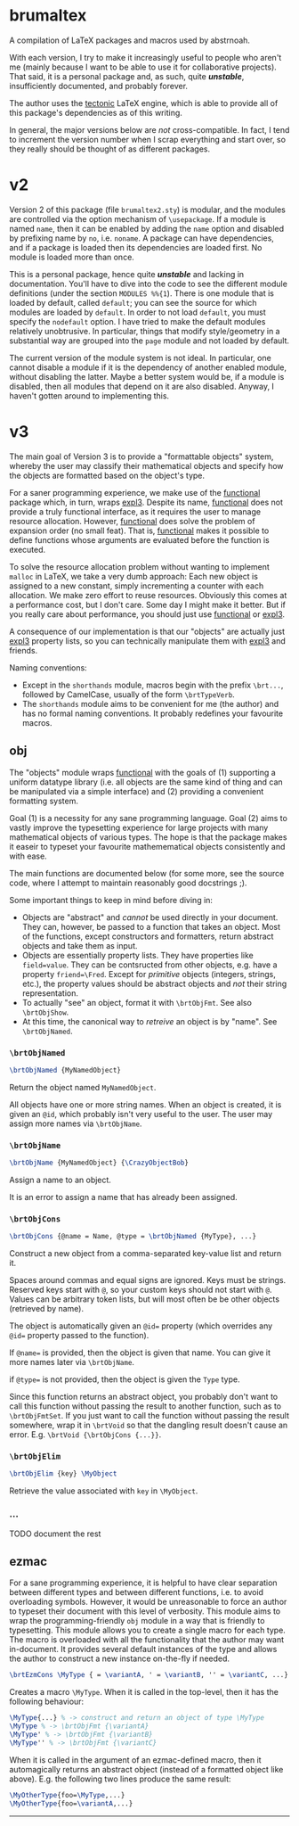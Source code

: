 brumaltex
=========

A compilation of LaTeX packages and macros used by abstrnoah.

With each version, I try to make it increasingly useful to people who aren't me
(mainly because I want to be able to use it for collaborative projects). That
said, it is a personal package and, as such, quite ___unstable___,
insufficiently documented, and probably forever.

The author uses the [tectonic] LaTeX engine, which is able to provide all of
this package's dependencies as of this writing.

In general, the major versions below are _not_ cross-compatible. In fact, I tend
to increment the version number when I scrap everything and start over, so they
really should be thought of as different packages.

# v2

Version 2 of this package (file `brumaltex2.sty`) is modular, and the modules
are controlled via the option mechanism of `\usepackage`. If a module is named
`name`, then it can be enabled by adding the `name` option and disabled by
prefixing name by `no`, i.e. `noname`. A package can have dependencies, and if a
package is loaded then its dependencies are loaded first. No module is loaded
more than once.

This is a personal package, hence quite ___unstable___ and lacking in
documentation. You'll have to dive into the code to see the different module
definitions (under the section `MODULES %%{1`). There is one module that is
loaded by default, called `default`; you can see the source for which modules
are loaded by `default`. In order to not load `default`, you must specify the
`nodefault` option. I have tried to make the default modules relatively
unobtrusive. In particular, things that modify style/geometry in a substantial
way are grouped into the `page` module and not loaded by default.

The current version of the module system is not ideal. In particular, one cannot
disable a module if it is the dependency of another enabled module, without
disabling the latter. Maybe a better system would be, if a module is disabled,
then all modules that depend on it are also disabled. Anyway, I haven't gotten
around to implementing this.

# v3

The main goal of Version 3 is to provide a "formattable objects" system, whereby
the user may classify their mathematical objects and specify how the objects are
formatted based on the object's type.

For a saner programming experience, we make use of the [functional] package
which, in turn, wraps [expl3]. Despite its name, [functional] does not provide a
truly functional interface, as it requires the user to manage resource
allocation. However, [functional] does solve the problem of expansion order (no
small feat). That is, [functional] makes it possible to define functions whose
arguments are evaluated before the function is executed.

To solve the resource allocation problem without wanting to implement `malloc`
in LaTeX, we take a very dumb approach: Each new object is assigned to a new
constant, simply incrementing a counter with each allocation. We make zero
effort to reuse resources. Obviously this comes at a performance cost, but I
don't care. Some day I might make it better. But if you really care about
performance, you should just use [functional] or [expl3].

A consequence of our implementation is that our "objects" are actually just
[expl3] property lists, so you can technically manipulate them with [expl3] and
friends.

Naming conventions:
* Except in the `shorthands` module, macros begin with the prefix `\brt...`,
  followed by CamelCase, usually of the form `\brtTypeVerb`.
* The `shorthands` module aims to be convenient for me (the author) and has no
  formal naming conventions. It probably redefines your favourite macros.

## obj

The "objects" module wraps [functional] with the goals of (1) supporting a
uniform datatype library (i.e. all objects are the same kind of thing and can
be manipulated via a simple interface) and (2) providing a convenient formatting
system.

Goal (1) is a necessity for any sane programming language. Goal (2) aims to
vastly improve the typesetting experience for large projects with many
mathematical objects of various types. The hope is that the package makes it
easeir to typeset your favourite mathemematical objects consistently and with
ease.

The main functions are documented below (for some more, see the source code,
where I attempt to maintain reasonably good docstrings ;).

Some important things to keep in mind before diving in:
* Objects are "abstract" and _cannot_ be used directly in your document. They
  can, however, be passed to a function that takes an object. Most of the
  functions, except constructors and formatters, return abstract objects and
  take them as input.
* Objects are essentially property lists. They have properties like
  `field=value`. They can be contsructed from other objects, e.g. have a
  property `friend=\Fred`. Except for _primitive_ objects (integers, strings,
  etc.), the property values should be abstract objects and _not_ their string
  representation.
* To actually "see" an object, format it with `\brtObjFmt`. See also
  `\brtObjShow`.
* At this time, the canonical way to _retreive_ an object is by "name". See
  `\brtObjNamed`.

### `\brtObjNamed`

```latex
\brtObjNamed {MyNamedObject}
```

Return the object named `MyNamedObject`.

All objects have one or more string names. When an object is created, it is
given an `@id`, which probably isn't very useful to the user. The user may
assign more names via `\brtObjName`.

### `\brtObjName`

```latex
\brtObjName {MyNamedObject} {\CrazyObjectBob}
```

Assign a name to an object.

It is an error to assign a name that has already been assigned.

### `\brtObjCons`

```latex
\brtObjCons {@name = Name, @type = \brtObjNamed {MyType}, ...}
```

Construct a new object from a comma-separated key-value list and return it.

Spaces around commas and equal signs are ignored. Keys must be strings. Reserved
keys start with `@`, so your custom keys should not start with `@`. Values can
be arbitrary token lists, but will most often be be other objects (retrieved by
name).

The object is automatically given an `@id=` property (which overrides any `@id=`
property passed to the function).

If `@name=` is provided, then the object is given that name. You can give it
more names later via `\brtObjName`.

if `@type=` is not provided, then the object is given the `Type` type.

Since this function returns an abstract object, you probably don't want to call
this function without passing the result to another function, such as to
`\brtObjFmtSet`. If you just want to call the function without passing the
result somewhere, wrap it in `\brtVoid` so that the dangling result doesn't
cause an error. E.g. `\brtVoid {\brtObjCons {...}}`.

### `\brtObjElim`

```latex
\brtObjElim {key} \MyObject
```

Retrieve the value associated with `key` in `\MyObject`.

### ...

TODO document the rest

## ezmac

For a sane programming experience, it is helpful to have clear separation
between different types and between different functions, i.e. to avoid
overloading symbols. However, it would be unreasonable to force an
author to typeset their document with this level of verbosity. This module aims
to wrap the programming-friendly `obj` module in a way that is friendly to
typesetting. This module allows you to create a single macro for each type. The
macro is overloaded with all the functionality that the author may want
in-document. It provides several default instances of the type and allows the
author to construct a new instance on-the-fly if needed.

```latex
\brtEzmCons \MyType { = \variantA, ' = \variantB, '' = \variantC, ...}
```

Creates a macro `\MyType`. When it is called in the top-level, then it has the
following behaviour:

```latex
\MyType{...} % -> construct and return an object of type \MyType
\MyType % -> \brtObjFmt {\variantA}
\MyType' % -> \brtObjFmt {\variantB}
\MyType'' % -> \brtObjFmt {\variantC}
```

When it is called in the argument of an ezmac-defined macro, then it
automagically returns an abstract object (instead of a formatted object like
above). E.g. the following two lines produce the same result:

```latex
\MyOtherType{foo=\MyType,...} 
\MyOtherType{foo=\variantA,...} 
```

---

[functional]: https://ctan.org/pkg/functional
[tectonic]: https://github.com/tectonic-typesetting/tectonic/
[expl3]: https://www.ctan.org/pkg/expl3
